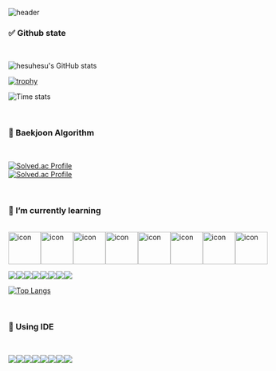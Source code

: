 <!--간판-->
![header](https://capsule-render.vercel.app/api?type=waving&color=gradient&height=250&section=header&text=hesuhesu&fontSize=90)

### ✅ Github state

<br>

<!--기본 stats-->
![hesuhesu's GitHub stats](https://github-readme-stats.vercel.app/api?username=hesuhesu&show_icons=true&theme=transparent&hide=stars)
<!--트로피 컬렉션-->
[![trophy](https://github-profile-trophy.vercel.app/?username=hesuhesu&theme=flat&column=4)](https://github.com/ryo-ma/github-profile-trophy)
<!--시간 별 기여 현황-->
![Time stats](http://github-profile-summary-cards.vercel.app/api/cards/productive-time?username=hesuhesu&theme=github&utcOffset=9)

<!--
[![hesuhesu's github activity graph](https://github-readme-activity-graph.cyclic.app/graph?username=hesuhesu&bg_color=FAFAFA&color=708090&line=24292e&point=24292e&area=true&custom_title=Contribute%20graph&border=true)](https://github.com/hesuhesu/github-readme-activity-graph)
-->

<br>

### 🚩 Baekjoon Algorithm

<br>
 
[![Solved.ac Profile](http://mazassumnida.wtf/api/mini/generate_badge?boj=hesuhesu)](https://solved.ac/hesuhesu)<br/>
[![Solved.ac Profile](http://mazassumnida.wtf/api/generate_badge?boj=hesuhesu)](https://solved.ac/hesuhesu)<br/>

<br>

### 🌱 I’m currently learning 

<br>
<!--동적 뱃지-->
<div style="display: flex; align-items: flex-start;">
<img src="https://techstack-generator.vercel.app/python-icon.svg" alt="icon" width="65" height="65" />
<img src="https://techstack-generator.vercel.app/java-icon.svg" alt="icon" width="65" height="65" />
<img src="https://techstack-generator.vercel.app/js-icon.svg" alt="icon" width="65" height="65" />
<img src="https://techstack-generator.vercel.app/cpp-icon.svg" alt="icon" width="65" height="65" />
<img src="https://techstack-generator.vercel.app/raspberrypi-icon.svg" alt="icon" width="65" height="65" />
<img src="https://techstack-generator.vercel.app/mysql-icon.svg" alt="icon" width="65" height="65" />
<img src="https://techstack-generator.vercel.app/restapi-icon.svg" alt="icon" width="65" height="65" />
<img src="https://techstack-generator.vercel.app/github-icon.svg" alt="icon" width="65" height="65" /></div>

<!--정적 뱃지-->
<img src="https://img.shields.io/badge/Html5-E34F26?style=for-the-badge&logo=Html5&logoColor=white"><img src="https://img.shields.io/badge/Jupyter-F37626?style=for-the-badge&logo=Jupyter&logoColor=white"><img src="https://img.shields.io/badge/linux-FCC624?style=for-the-badge&logo=linux&logoColor=black"><img src="https://img.shields.io/badge/Spring-6DB33F?style=for-the-badge&logo=Spring&logoColor=white"><img src="https://img.shields.io/badge/Arduino-00878F?style=for-the-badge&logo=Arduino&logoColor=white"><img src="https://img.shields.io/badge/Css3-1572B6?style=for-the-badge&logo=Css3&logoColor=white"><img src="https://img.shields.io/badge/Kotlin-7F00FF?style=for-the-badge&logo=Kotlin&logoColor=white"><img src="https://img.shields.io/badge/C-A8B9CC?style=for-the-badge&logo=C&logoColor=black">


<!--top language stats-->
[![Top Langs](https://github-readme-stats.vercel.app/api/top-langs/?username=hesuhesu&layout=compact&langs_count=10&theme=white)](https://github.com/hesuhesu?tab=repositories&q=&type=&language=java&sort=)

<br>

### 🐬 Using IDE

<br>

<img src="https://img.shields.io/badge/Git-F05032.svg?&style=for-the-badge&logo=Git&logoColor=white"><img src="https://img.shields.io/badge/Android%20Studio-3DDC84.svg?&style=for-the-badge&logo=Android%20Studio&logoColor=white"><img src="https://img.shields.io/badge/Code::Blocks-41AD48.svg?&style=for-the-badge&logo=Code::Blocks&logoColor=white"><img src="https://img.shields.io/badge/Anaconda-44A833?style=for-the-badge&logo=Anaconda&logoColor=white"><img src="https://img.shields.io/badge/Visual%20Studio%20Code-007ACC.svg?&style=for-the-badge&logo=Visual%20Studio%20Code&logoColor=white"><img src="https://img.shields.io/badge/Visual%20Studio-5C2D91.svg?&style=for-the-badge&logo=Visual%20Studio&logoColor=white"><img src="https://img.shields.io/badge/Eclipse%20IDE-2C2255.svg?&style=for-the-badge&logo=Eclipse%20IDE&logoColor=white"><img src="https://img.shields.io/badge/Intellij%20IDEA-000000.svg?&style=for-the-badge&logo=IntelliJ%20IDEA&logoColor=white">

<!-- https://simpleicons.org/ 에서 링크 가져오기-->

<!--
https://getemoji.com/
-->
